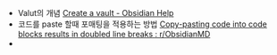 
- Valut의 개념 [Create a vault - Obsidian Help](https://help.obsidian.md/vault)
- 코드를 paste 할때 포매팅을 적용하는 방법 [Copy-pasting code into code blocks results in doubled line breaks : r/ObsidianMD](https://www.reddit.com/r/ObsidianMD/comments/16rck76/copypasting_code_into_code_blocks_results_in/)
- 
